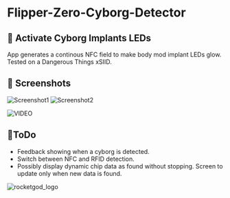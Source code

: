# Flipper-Zero-Cyborg-Detector

## 🤖 Activate Cyborg Implants LEDs
App generates a continous NFC field to make body mod implant LEDs glow. Tested on a Dangerous Things xSIID.

## 📸 Screenshots
![Screenshot1](https://github.com/user-attachments/assets/82415074-18ee-413d-8655-67c0e53f699f)
![Screenshot2](https://github.com/user-attachments/assets/3f721b14-9d33-4488-8f11-2361d85123b0)

![VIDEO](https://github.com/user-attachments/assets/ea6e60ee-29a4-409c-813c-bf2eea793a49)



## 🤔ToDo
- Feedback showing when a cyborg is detected.
- Switch between NFC and RFID detection.
- Possibly display dynamic chip data as found without stopping. Screen to update only when new data is found.

![rocketgod_logo](https://github.com/RocketGod-git/shodanbot/assets/57732082/7929b554-0fba-4c2b-b22d-6772d23c4a18)
